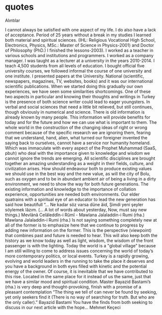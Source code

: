 # quotes
Alıntılar

I cannot always be satisfied with one aspect of my life. I do also have a lack of acceptance. Period of 25 years without a break in my studies I learned both material and spiritual sciences. (IHL: Religious Vocational High School, Electronics, Physics, MSc.: Master of Science in Physics-2001) and Doctor of Philosophy (PhD.) I finished the lessons-2003). I worked as a teacher in various schools and institutions and programmers. I worked as a company manager. I was taught as a lecturer at a university in the years 2010-2014. I teach 4,500 students from all levels of education. I bought official five university courses, we followed informal the course of one university and one institute. I presented papers at the University. National (scientific, newspapers, magazines, TV, websites, books) and it was our international scientific publications. 
When we started doing this gradually our own experiences, we have seen some similarities shortcomings. One of these two aspects in particular and knowing their thoughts and writings in Turkey is the presence of both science writer could lead to eager youngsters. In verbal and social sciences that need a little bit relieved, but still continues, though obviously in numerical and science. There is old information is already known by many people. This information will provide benefits for today and for the future and how we can use what is important to them.
The whole world in the construction of the changing ideas of right or wrong comment because of the specific research we are ignoring them, fearing that we understand, hand, alien, what turned our foreigner invented the saying back to ourselves, cannot have a service nor humanity homeland. Which was immaculate with every aspect of the Prophet Muhammad (SaaS, pbuh) who deal with the importance given to knowledge and wisdom we cannot ignore the trends are emerging. All scientific disciplines are brought together an amazing understanding as a weight in their fields, culture, and civilization arises. How should endeavour both to produce existing values we should use in the best way and the new value, as will the city of Bolu, such as oxygen and to be in abundant ambient air of being a living in a dirty environment, we need to show the way for both future generations. The existing information and knowledge to the importance of collation experience, opportunities are needed both environments. Our elder quatrains with a spiritual eye of an educator to lead the new generation has said how beautifull “… Ne kadar söz varsa düne âid, Şimdi yeni şeyler söylemek lâzım. (… A lot of words about yesterday, Now, must say new things.) Mevlânâ Celâleddîn-i Rûmî - Mawlana Jalaladdin-i Rumi (rha.)
Mawlana Jalaladdin-i Rumi (rha.) Is not saying something completely new at all of the former is to emphasize here that we continue to progress by adding new information on the former. This is the perspective (viewpoint) that combines past and future is needed to hear. This will also keep both the history as we know today as well as light, wisdom, the wisdom of the front passenger is with the lighting. Today the world is a "global village" because I am still willing to come to address issues concerning the world of today’s more contemporary politics, or local events.
Turkey is a rapidly growing, evolving and world leaders in the running to take the place it deserves and you have a background in both eyes filled with kinetic and the potential energy of the owner. Of course, it is inevitable that we have contributed to this rise. Located in the same place for it instead of us the same, just that we have a similar mood and spiritual condition. Master Bayazid Bastami’s (rha.) is very deep and thought-provoking, finish with a promise of a pleasant contemplation “The thing we tell of can never be found by seeking, yet only seekers find it (There is no way of searching for truth. But who are the only caller).” Bayazid Bastami
You have the finds from both seeking to discuss in our next article with the hope…
Mehmet Keçeci
